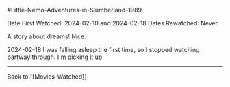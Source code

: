 #Little-Nemo-Adventures-in-Slumberland-1989

Date First Watched:  2024-02-10 and 2024-02-18
Dates Rewatched:  Never

A story about dreams!  Nice.

2024-02-18
I was falling asleep the first time, so I stopped watching partway through.  I'm picking it up.

---
Back to [[Movies-Watched]]